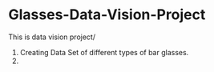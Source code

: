 # Glasses-Data-Vision-Project

This is data vision project/

1. Creating Data Set of different types of bar glasses.
2. 
